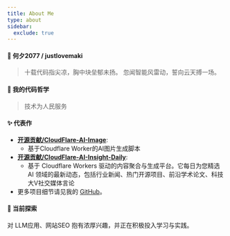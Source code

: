 ```yaml
---
title: About Me
type: about
sidebar:
  exclude: true
---
```


#### 👋 何夕2077 / justlovemaki

> 十载代码指尖凉，胸中块垒郁未扬。
> 忽闻智能风雷动，誓向云天搏一场。

#### 🚀 我的代码哲学

> 技术为人民服务

#### ✨ 代表作

*   **[开源贡献/CloudFlare-AI-Image](https://github.com/justlovemaki/CloudFlare-AI-Image)**:
    *   基于Cloudflare Worker的AI图片生成脚本
*   **[开源贡献/CloudFlare-AI-Insight-Daily](https://github.com/justlovemaki/CloudFlare-AI-Insight-Daily)**:
    *   基于 Cloudflare Workers 驱动的内容聚合与生成平台。它每日为您精选 AI 领域的最新动态，包括行业新闻、热门开源项目、前沿学术论文、科技大V社交媒体言论
*   更多项目细节请见我的 [GitHub](https://github.com/justlovemaki)。

#### 🌱 当前探索

对 LLM应用、网站SEO 抱有浓厚兴趣，并正在积极投入学习与实践。
